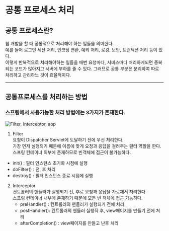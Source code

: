 # 공통 프로세스 처리

## 공통 프로세스란?
웹 개발을 할 때 공통적으로 처리해야 하는 일들을 의미한다.   
예를 들어 로그인 세션 처리, 인코딩 변환, 예외 처리, 로깅, 보안, 트랜잭션 처리 등이 있다.   
이렇게 반복적으로 처리해야하는 일들을 매번 요청마다, 서비스마다 처리하게되면 중복되는 코드가 많아지고 서버에 부하를 줄 수 있다. 그러므로 공통 부분은 분리하여 따로 처리하고 관리하느 것이 효율적이다.

---
## 공통프로세스를 처리하는 방법
### 스프링에서 사용가능한 처리 방법에는 3가지가 존재한다.
![Filter, Interceptor, aop](../resource/Filter,%20Interceptor,%20aop.png)

1. Filter   
  요청이 Dispatcher Servlet에 도달하기 전에 우선 처리한다.    
  가장 먼저 실행되기 때문에 이름에 맞게 요청과 응답을 걸러주는 필터 역할을 한다.   
  스프링 컨테이너 외부에 존재하므로 빈객체에 접근이 불가능하다.
  - init() : 필터 인스턴스 초기화 시점에 실행
  - doFilter() : 전, 후 처리
  - destroy() : 필터 인스턴스 종료 시점에 실행

2. Interceptor   
   컨트롤러의 핸들러가 실행되기 전, 후로 요청과 응답을 가로채서 처리한다.   
   스프링 컨테이너 내부에 존재하기 때문에 모든 빈 객체에 접근 가능하다.   
   - preHandler() : 컨트롤러의 핸들러가 실행되기 전에 처리   
   - postHandler(): 컨트롤러의 핸들러 실행직 후, view페이지를 만들기 전에 처리
   - afterCompletion() : view페이지를 만들고 난후 처리










